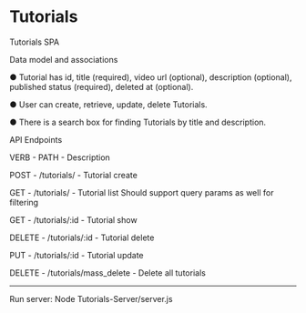 # Tutorials
 Tutorials SPA


Data model and associations

● Tutorial has id, title (required), video url (optional), description (optional), published
status (required), deleted at (optional).

● User can create, retrieve, update, delete Tutorials.

● There is a search box for finding Tutorials by title and description.

API Endpoints

VERB - PATH - Description

POST - /tutorials/ - Tutorial create

GET - /tutorials/ - Tutorial list
Should support query params as well for filtering

GET - /tutorials/:id - Tutorial show

DELETE - /tutorials/:id - Tutorial delete

PUT - /tutorials/:id - Tutorial update

DELETE - /tutorials/mass_delete - Delete all tutorials



-------------------------------------------
Run server: Node Tutorials-Server/server.js
